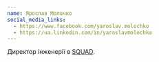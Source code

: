 ```yaml
---
name: Ярослав Молочко
social_media_links:
  - https://www.facebook.com/yaroslav.molochko
  - https://ua.linkedin.com/in/yaroslavmolochko
---
```


Директор інженерії в [SQUAD][1].

[1]: https://squad.ua/

